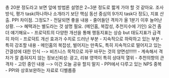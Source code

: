 총 20분 정도라고 보면 앞에 방법론 설명은 2~3분 정도로 짧게 가야 할 것 같아요. 조사 방식, 평가 task(하나하나 소개라기 보단 핵심 동선 중심의 9가지 task다 정도), 지표 산출. PPI 차이점. 그정도?
		- 전달되면 좋을 내용
		- 줄어들던 격차가 올 1분기 이후 늘어난 상황. --> 혜택과는 별도라는 것 설명 필요. (메인홈, 복잡성, 추천지수에 기인) 요건 좀 더 얘기해요~
		- 프로덕트의 다양한 개선을 통해 행동지표는 상승 but 태도지표가 급격히 차이
		- 프로덕트 개선 효과가 수치로 드러난 부분
		- 지속적으로 하락하고 있는 부분
		- 특히 강조할 내용
		- 메인홈의 복잡성, 벌어지는 만족도, 특히 지속적으로 떨어지고 있는 간결성에 대한 인식 --> 비즈니스 목적으로 자꾸 바꾸는 것의 양면성!!!!!!
		- 계속해서 격차가 잘 좁혀지지 않는 정보신뢰성: 광고, 리뷰 영역이 특히 상대적 열위
		- 추천의향의 큰 격차
		- 고민 중인 내용 --> 이건 오늘 공유 할지 말지
		- PPI에서 다루고 있는 NPS 중복
		- PPI와 상호보완하는 자료로 디벨롭중